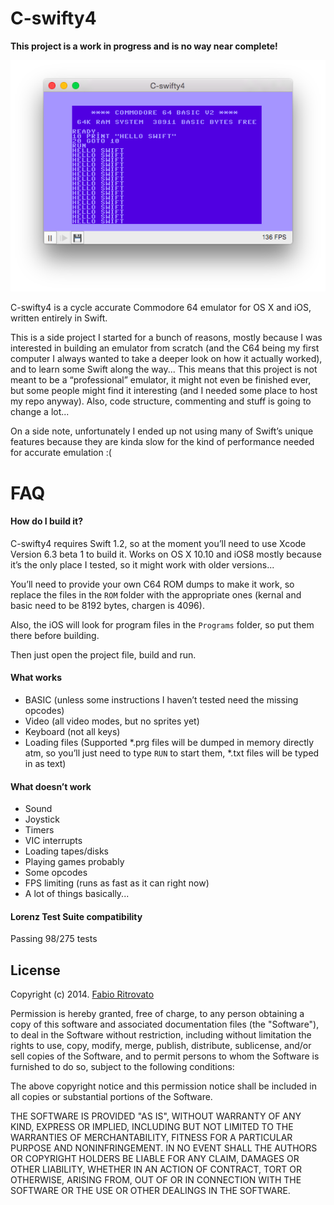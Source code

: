 C-swifty4
============================
**This project is a work in progress and is no way near complete!**

![Hello world](https://raw.githubusercontent.com/Sephiroth87/C-swifty4/master/Images/hello.png)

C-swifty4 is a cycle accurate Commodore 64 emulator for OS X and iOS, written entirely in Swift.

This is a side project I started for a bunch of reasons, mostly because I was interested in building an emulator from scratch (and the C64 being my first computer I always wanted to take a deeper look on how it actually worked), and to learn some Swift along the way... This means that this project is not meant to be a “professional” emulator, it might not even be finished ever, but some people might find it interesting (and I needed some place to host my repo anyway).
Also, code structure, commenting and stuff is going to change a lot...

On a side note, unfortunately I ended up not using many of Swift’s unique features because they are kinda slow for the kind of performance needed for accurate emulation :(

FAQ
============================

#### How do I build it?

C-swifty4 requires Swift 1.2, so at the moment you’ll need to use Xcode Version 6.3 beta 1 to build it.
Works on OS X 10.10 and iOS8 mostly because it’s the only place I tested, so it might work with older versions...

You’ll need to provide your own C64 ROM dumps to make it work, so replace the files in the `ROM` folder with the appropriate ones (kernal and basic need to be 8192 bytes, chargen is 4096).

Also, the iOS will look for program files in the `Programs` folder, so put them there before building.

Then just open the project file, build and run.

#### What works

* BASIC (unless some instructions I haven’t tested need the missing opcodes)
* Video (all video modes, but no sprites yet)
* Keyboard (not all keys)
* Loading files (Supported *.prg files will be dumped in memory directly atm, so you’ll just need to type `RUN` to start them, *.txt files will be typed in as text)

#### What doesn’t work

* Sound
* Joystick
* Timers
* VIC interrupts
* Loading tapes/disks
* Playing games probably
* Some opcodes
* FPS limiting (runs as fast as it can right now)
* A lot of things basically...

#### Lorenz Test Suite compatibility

Passing 98/275 tests

License
-----------------------------
Copyright (c) 2014. [Fabio Ritrovato](https://twitter.com/Sephiroth87)

Permission is hereby granted, free of charge, to any person obtaining a copy of this software and associated documentation files (the "Software"), to deal in the Software without restriction, including without limitation the rights to use, copy, modify, merge, publish, distribute, sublicense, and/or sell copies of the Software, and to permit persons to whom the Software is furnished to do so, subject to the following conditions:

The above copyright notice and this permission notice shall be included in all copies or substantial portions of the Software.

THE SOFTWARE IS PROVIDED "AS IS", WITHOUT WARRANTY OF ANY KIND, EXPRESS OR IMPLIED, INCLUDING BUT NOT LIMITED TO THE WARRANTIES OF MERCHANTABILITY, FITNESS FOR A PARTICULAR PURPOSE AND NONINFRINGEMENT. IN NO EVENT SHALL THE AUTHORS OR COPYRIGHT HOLDERS BE LIABLE FOR ANY CLAIM, DAMAGES OR OTHER LIABILITY, WHETHER IN AN ACTION OF CONTRACT, TORT OR OTHERWISE, ARISING FROM, OUT OF OR IN CONNECTION WITH THE SOFTWARE OR THE USE OR OTHER DEALINGS IN THE SOFTWARE.
